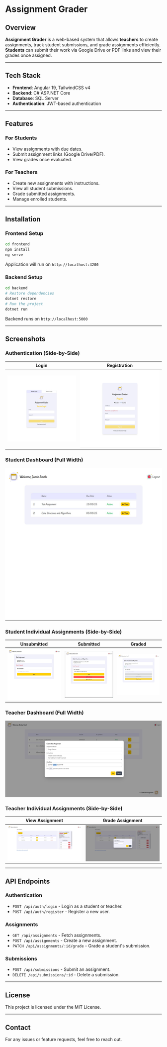 # Assignment Grader

## Overview

**Assignment Grader** is a web-based system that allows **teachers** to create assignments, track student submissions, and grade assignments efficiently. **Students** can submit their work via Google Drive or PDF links and view their grades once assigned.

---

## Tech Stack

- **Frontend**: Angular 19, TailwindCSS v4
- **Backend**: C# ASP.NET Core
- **Database**: SQL Server
- **Authentication**: JWT-based authentication

---

## Features

### **For Students**

- View assignments with due dates.
- Submit assignment links (Google Drive/PDF).
- View grades once evaluated.

### **For Teachers**

- Create new assignments with instructions.
- View all student submissions.
- Grade submitted assignments.
- Manage enrolled students.

---

## Installation

### **Frontend Setup**

```sh
cd frontend
npm install
ng serve
```

Application will run on `http://localhost:4200`

### **Backend Setup**

```sh
cd backend
# Restore dependencies
dotnet restore
# Run the project
dotnet run
```

Backend runs on `http://localhost:5000`

---

## Screenshots

### **Authentication (Side-by-Side)**

| Login                                           | Registration                                                  |
| ----------------------------------------------- | ------------------------------------------------------------- |
| ![Login](frontend/public/screenshots/Login.JPG) | ![Registration](frontend/public/screenshots/Registration.JPG) |

### **Student Dashboard (Full Width)**

![Student Dashboard](frontend/public/screenshots/Student-Dashboard.JPG)

### **Student Individual Assignments (Side-by-Side)**

| Unsubmitted                                                                                       | Submitted                                                                     | Graded                                                                             |
| ------------------------------------------------------------------------------------------------- | ----------------------------------------------------------------------------- | ---------------------------------------------------------------------------------- |
| ![Unsubmitted](<frontend/public/screenshots/Student-Individual%20Assignment%20(Unsubmitted).JPG>) | ![Submitted](frontend/public/screenshots/Student-Individual%20Assignment.JPG) | ![Graded](<frontend/public/screenshots/Student-Individual-Assignment(Graded).JPG>) |

### **Teacher Dashboard (Full Width)**

![Teacher Dashboard](frontend/public/screenshots/Teacher-Dashboard.JPG)

### **Teacher Individual Assignments (Side-by-Side)**

| View Assignment                                                          | Grade Assignment                                                                |
| ------------------------------------------------------------------------ | ------------------------------------------------------------------------------- |
| ![View](frontend/public/screenshots/Teacher-Individual%20Assignment.JPG) | ![Grade](frontend/public/screenshots/Teacher-Individual%20Assignment-Grade.JPG) |

---

## API Endpoints

### **Authentication**

- `POST /api/auth/login` - Login as a student or teacher.
- `POST /api/auth/register` - Register a new user.

### **Assignments**

- `GET /api/assignments` - Fetch assignments.
- `POST /api/assignments` - Create a new assignment.
- `PATCH /api/assignments/:id/grade` - Grade a student's submission.

### **Submissions**

- `POST /api/submissions` - Submit an assignment.
- `DELETE /api/submissions/:id` - Delete a submission.

---

## License

This project is licensed under the MIT License.

---

## Contact

For any issues or feature requests, feel free to reach out.
